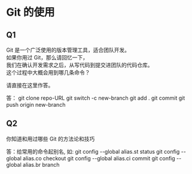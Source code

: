 # Git 的使用

## Q1

Git 是一个广泛使用的版本管理工具，适合团队开发。  
如果你用过 Git，那么请回忆一下，  
我们在确认开发需求之后，从写代码到提交进团队的代码仓库。  
这个过程中大概会用到哪几条命令？

请直接在这里作答。

答：
   git clone repo-URL
   git switch -c new-branch
   git add .
   git commit
   git push origin new-branch

## Q2

你知道和用过哪些 Git 的方法论和技巧

答：给常用的命令起别名, 如:
    git config --global alias.st status
	  git config --global alias.co checkout
	  git config --global alias.ci commit
	  git config --global alias.br branch
